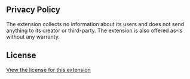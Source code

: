 ## Privacy Policy

The extension collects no information about its users and does not send anything to its creator or third-party. The extension is also offered as-is without any warranty.

## License

[View the license for this extension](https://github.com/Iraecio/pip-plus/blob/main/LICENSE.md)
